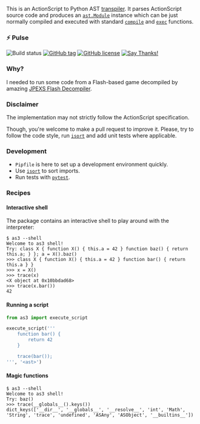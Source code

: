 This is an ActionScript to Python AST [transpiler](https://en.wikipedia.org/wiki/Source-to-source_compiler). It parses ActionScript source code and produces an [`ast.Module`](https://docs.python.org/3/library/ast.html#abstract-grammar) instance which can be just normally compiled and executed with standard [`compile`](https://docs.python.org/3/library/functions.html#compile) and [`exec`](https://docs.python.org/3/library/functions.html#exec) functions.

### ⚡ Pulse

![Build status](https://travis-ci.org/eigenein/python-as3.svg?branch=master) [![GitHub tag](https://img.shields.io/github/tag/eigenein/python-as3.svg)](https://GitHub.com/eigenein/python-as3/tags/) [![GitHub license](https://img.shields.io/github/license/eigenein/python-as3.svg)](https://github.com/eigenein/python-as3/blob/master/LICENSE) [![Say Thanks!](https://img.shields.io/badge/Say%20Thanks-!-1EAEDB.svg)](https://saythanks.io/to/eigenein)


### Why?

I needed to run some code from a Flash-based game decompiled by amazing [JPEXS Flash Decompiler](https://github.com/jindrapetrik/jpexs-decompiler).

### Disclaimer

The implementation may not strictly follow the ActionScript specification.

Though, you're welcome to make a pull request to improve it. Please, try to follow the code style, run [`isort`](https://github.com/timothycrosley/isort) and add unit tests where applicable.

### Development

* `Pipfile` is here to set up a development environment quickly.
* Use [`isort`](https://github.com/timothycrosley/isort) to sort imports.
* Run tests with [`pytest`](https://docs.pytest.org/en/latest/).

### Recipes

#### Interactive shell

The package contains an interactive shell to play around with the interpreter:

```text
$ as3 --shell
Welcome to as3 shell!
Try: class X { function X() { this.a = 42 } function baz() { return this.a; } }; a = X().baz()
>>> class X { function X() { this.a = 42 } function bar() { return this.a } }
>>> x = X()
>>> trace(x)
<X object at 0x10bbdad68>
>>> trace(x.bar())
42
```

#### Running a script

```python
from as3 import execute_script

execute_script('''
    function bar() {
        return 42
    }

    trace(bar());
''', '<ast>')
```

#### Magic functions

```text
$ as3 --shell
Welcome to as3 shell!
Try: baz()
>>> trace(__globals__().keys())
dict_keys(['__dir__', '__globals__', '__resolve__', 'int', 'Math', 'String', 'trace', 'undefined', 'ASAny', 'ASObject', '__builtins__'])
```
